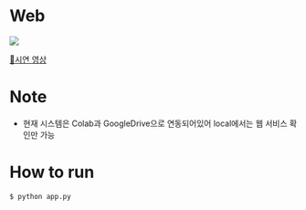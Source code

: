 # Web

![](https://s3.us-west-2.amazonaws.com/secure.notion-static.com/286675c4-72d4-4be0-b472-9c20bd1743db/Untitled.png?X-Amz-Algorithm=AWS4-HMAC-SHA256&X-Amz-Credential=AKIAT73L2G45O3KS52Y5%2F20210828%2Fus-west-2%2Fs3%2Faws4_request&X-Amz-Date=20210828T010327Z&X-Amz-Expires=86400&X-Amz-Signature=12e007f8aabcf1c9b0200fc59bb28ddbf395ff8667c027e79156e50c91a0adf8&X-Amz-SignedHeaders=host&response-content-disposition=filename%20%3D%22Untitled.png%22)


[🎥시연 영상](https://www.youtube.com/watch?v=KNM_h9fSY04)


# Note

- 현재 시스템은 Colab과 GoogleDrive으로 연동되어있어 local에서는 웹 서비스 확인만 가능

# How to run
```python
$ python app.py
```
